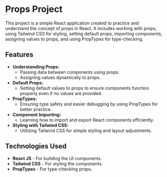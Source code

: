 # Props Project

This project is a simple React application created to practice and understand the concept of props in React. It includes working with props, using Tailwind CSS for styling, setting default props, importing components, assigning values to props, and using PropTypes for type-checking.

## Features

- **Understanding Props:**
  - Passing data between components using props.
  - Assigning values dynamically to props.
- **Default Props:**
  - Setting default values to props to ensure components function properly even if no values are provided.
- **PropTypes:**
  - Ensuring type safety and easier debugging by using PropTypes for better practice.
- **Component Importing:**
  - Learning how to import and export React components efficiently.
- **Styling with Tailwind CSS:**
  - Utilizing Tailwind CSS for simple styling and layout adjustments.

## Technologies Used

- **React JS** - For building the UI components.
- **Tailwind CSS** - For styling the components.
- **PropTypes** - For type-checking props.

